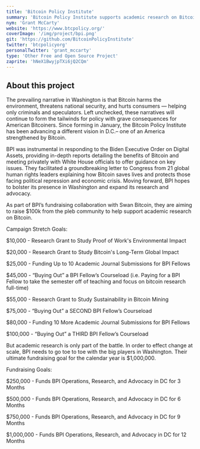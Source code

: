 ```yaml
---
title: 'Bitcoin Policy Institute'
summary: 'Bitcoin Policy Institute supports academic research on Bitcoin and conducts advocacy in Washington D.C.'
nym: 'Grant McCarty'
website: 'https://www.btcpolicy.org/'
coverImage: '/img/project/bpi.png'
git: 'https://github.com/BitcoinPolicyInstitute'
twitter: 'btcpolicyorg'
personalTwitter: 'grant_mccarty'
type: 'Other Free and Open Source Project'
zaprite: 'hNeX1BwyjpTXi6jQ2CQm'
---
```


## About this project

The prevailing narrative in Washington is that Bitcoin harms the environment, threatens national security, and hurts consumers — helping only criminals and speculators. Left unchecked, these narratives will continue to form the tailwinds for policy with grave consequences for American Bitcoiners. Since forming in January, the Bitcoin Policy Institute has been advancing a different vision in D.C.– one of an America strengthened by Bitcoin. 

BPI was instrumental in responding to the Biden Executive Order on Digital Assets, providing in-depth reports detailing the benefits of Bitcoin and meeting privately with White House officials to offer guidance on key issues. They facilitated a groundbreaking letter to Congress from 21 global human rights leaders explaining how Bitcoin saves lives and protects those facing political repression and economic crisis. Moving forward, BPI hopes to bolster its presence in Washington and expand its research and advocacy. 

As part of BPI’s fundraising collaboration with Swan Bitcoin, they are aiming to raise $100k from the pleb community to help support academic research on Bitcoin.

Campaign Stretch Goals:

$10,000 - Research Grant to Study Proof of Work's Environmental Impact

$20,000 - Research Grant to Study Bitcoin's Long-Term Global Impact

$25,000 - Funding Up to 10 Academic Journal Submissions for BPI Fellows

$45,000 - “Buying Out” a BPI Fellow’s Courseload (i.e. Paying for a BPI Fellow to take the semester off of teaching and focus on bitcoin research full-time)

$55,000 - Research Grant to Study Sustainability in Bitcoin Mining

$75,000 - “Buying Out” a SECOND BPI Fellow’s Courseload

$80,000 - Funding 10 More Academic Journal Submissions for BPI Fellows

$100,000 - “Buying Out” a THIRD BPI Fellow’s Courseload

But academic research is only part of the battle. In order to effect change at scale, BPI needs to go toe to toe with the big players in Washington. Their ultimate fundraising goal for the calendar year is $1,000,000.

Fundraising Goals:

$250,000 - Funds BPI Operations, Research, and Advocacy in DC for 3 Months

$500,000 - Funds BPI Operations, Research, and Advocacy in DC for 6 Months

$750,000 - Funds BPI Operations, Research, and Advocacy in DC for 9 Months

$1,000,000 - Funds BPI Operations, Research, and Advocacy in DC for 12 Months

